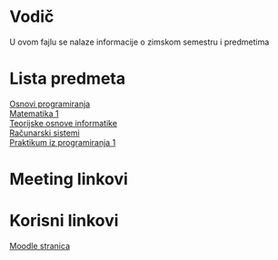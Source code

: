 # Vodič
U ovom fajlu se nalaze informacije o zimskom semestru i predmetima

# Lista predmeta
[Osnovi programiranja][op]  
[Matematika 1][mat1]  
[Teorijske osnove informatike][toi]  
[Računarski sistemi][rs]  
[Praktikum iz programiranja 1][pip1]  

# Meeting linkovi

[//]: # ( [Predmet 1 - Predavanje][meeting-{skracenica_naziva_predmeta}-p]  )

[//]: # ( [Predmet 1 - Vezbe][meeting-{skracenica_naziva_predmeta}-v]  )


# Korisni linkovi
[Moodle stranica][moodle stranica]



[//]: # (---------------------------------------------------------)

[//]: # (-------------U ovom delu se nalaze reference-------------)

[//]: # (---------------------------------------------------------)



[//]: # ( Lista predmeta reference )

[op]: ./OP/Vodi%C4%8D_predmet.md#vodi%C4%8D
[mat1]: ./MAT1/Vodi%C4%8D_predmet.md#vodi%C4%8D
[toi]: ./TOI/Vodi%C4%8D_predmet.md#vodi%C4%8D
[rs]: ./RS/Vodi%C4%8D_predmet.md#vodi%C4%8D
[pip1]: ./PIP1/Vodi%C4%8D_predmet.md#vodi%C4%8D



[//]: # ( Meeting reference )

[meeting-{skracenica_naziva_predmeta}-p]: place.holder

[meeting-{skracenica_naziva_predmeta}-v]: place.holder



[//]: # ( Korisni linkovi reference )

[moodle stranica]: https://imi.pmf.kg.ac.rs/moodle/course/index.php?categoryid=95

